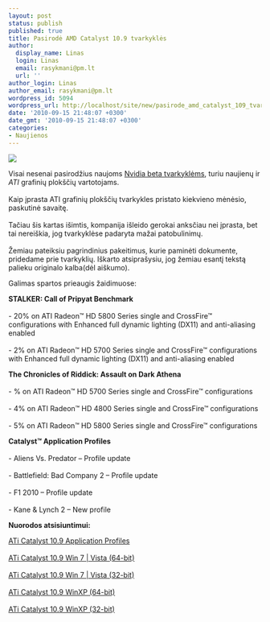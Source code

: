 ```yaml
---
layout: post
status: publish
published: true
title: Pasirodė AMD Catalyst 10.9 tvarkyklės
author:
  display_name: Linas
  login: Linas
  email: rasykmani@pm.lt
  url: ''
author_login: Linas
author_email: rasykmani@pm.lt
wordpress_id: 5094
wordpress_url: http://localhost/site/new/pasirode_amd_catalyst_109_tvarkykles/
date: '2010-09-15 21:48:07 +0300'
date_gmt: '2010-09-15 21:48:07 +0300'
categories:
- Naujienos
---
```

<div class="imgright"><img src="http://t3.gstatic.com/images?q=tbn:UCGfsOdyZFNNsM:http://zoz0.files.wordpress.com/2009/04/ati-radeon-logo-oct08.jpg"  /></div>
<p>Visai nesenai pasirodžius naujoms <a class="ns" href="http://technews.lt/naujiena/n/a/naujausios_nvidia_tvarkykles_forceware_26063_beta_laukia_jusu.html">Nvidia beta tvarkyklėms</a>, turiu naujienų ir <i>ATI</i> grafinių plokščių vartotojams.<br />
<br />Kaip įprasta ATI grafinių plokščių tvarkykles pristato kiekvieno mėnėsio, paskutinė savaitę.<br />
<br />Tačiau šis kartas išimtis, kompanija išleido gerokai anksčiau nei įprasta, bet tai nereiškia, jog tvarkyklėse padaryta mažai patobulinimų.<br />
<br />Žemiau pateiksiu pagrindinius pakeitimus, kurie paminėti dokumente, pridedame prie tvarkyklių. Iškarto atsiprašysiu, jog žemiau esantį tekstą palieku originalo kalba(dėl aiškumo).</p>
<p>Galimas spartos prieaugis žaidimuose:</p>
<p><b>STALKER: Call of Pripyat Benchmark</b><br />
<br />- 20% on ATI Radeon™ HD 5800 Series single and CrossFire™ configurations with Enhanced full dynamic lighting (DX11) and anti-aliasing enabled<br />
<br />- 2% on ATI Radeon™ HD 5700 Series single and CrossFire™ configurations with Enhanced full dynamic lighting (DX11) and anti-aliasing enabled</p>
<p><b>The Chronicles of Riddick: Assault on Dark Athena</b><br />
<br />- % on ATI Radeon™ HD 5700 Series single and CrossFire™ configurations<br />
<br />- 4% on ATI Radeon™ HD 4800 Series single and CrossFire™ configurations<br />
<br />- 5% on ATI Radeon™ HD 5800 Series single and CrossFire™ configurations</p>
<p><b>Catalyst™ Application Profiles</b><br />
<br />- Aliens Vs. Predator – Profile update<br />
<br />- Battlefield: Bad Company 2 – Profile update<br />
<br />- F1 2010 – Profile update<br />
<br />- Kane & Lynch 2 – New profile</p>
<p><b>Nuorodos atsisiuntimui:</b></p>
<p><a class="ns" href="https://a248.e.akamai.net/f/674/9206/0/www2.ati.com/DRIVERS/hotfix/catalyst_application_profiles/10-9_ATICatalyst_AppProfiles.exe"> ATi Catalyst 10.9 Application Profiles</a><br />
<br /><a class="ns" href="https://a248.e.akamai.net/f/674/9206/0/www2.ati.com/DRIVERS/10-9_vista64_win7_64_dd_ccc_enu.exe">ATi Catalyst 10.9 Win 7 | Vista (64-bit)</a><br />
<br /><a class="ns" href="https://a248.e.akamai.net/f/674/9206/0/www2.ati.com/DRIVERS/10-9_vista32_win7_32_dd_ccc_enu.exe">ATi Catalyst 10.9 Win 7 | Vista (32-bit)</a><br />
<br /><a class="ns" href="https://a248.e.akamai.net/f/674/9206/0/www2.ati.com/DRIVERS/10-9_xp64_dd_ccc_enu.exe">ATi Catalyst 10.9 WinXP (64-bit)</a><br />
<br /><a class="ns" href="https://a248.e.akamai.net/f/674/9206/0/www2.ati.com/DRIVERS/10-9_xp32_dd_ccc_enu.exe">ATi Catalyst 10.9 WinXP (32-bit)</a></p>
